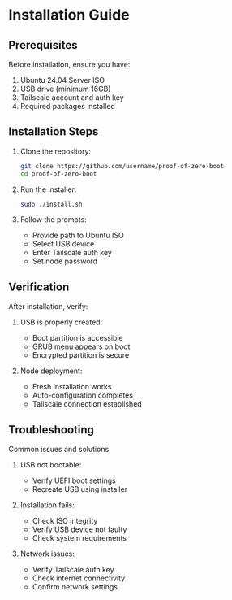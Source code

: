 # Installation Guide

## Prerequisites

Before installation, ensure you have:

1. Ubuntu 24.04 Server ISO
2. USB drive (minimum 16GB)
3. Tailscale account and auth key
4. Required packages installed

## Installation Steps

1. Clone the repository:
   ```bash
   git clone https://github.com/username/proof-of-zero-boot
   cd proof-of-zero-boot
   ```

2. Run the installer:
   ```bash
   sudo ./install.sh
   ```

3. Follow the prompts:
   - Provide path to Ubuntu ISO
   - Select USB device
   - Enter Tailscale auth key
   - Set node password

## Verification

After installation, verify:

1. USB is properly created:
   - Boot partition is accessible
   - GRUB menu appears on boot
   - Encrypted partition is secure

2. Node deployment:
   - Fresh installation works
   - Auto-configuration completes
   - Tailscale connection established

## Troubleshooting

Common issues and solutions:

1. USB not bootable:
   - Verify UEFI boot settings
   - Recreate USB using installer

2. Installation fails:
   - Check ISO integrity
   - Verify USB device not faulty
   - Check system requirements

3. Network issues:
   - Verify Tailscale auth key
   - Check internet connectivity
   - Confirm network settings
